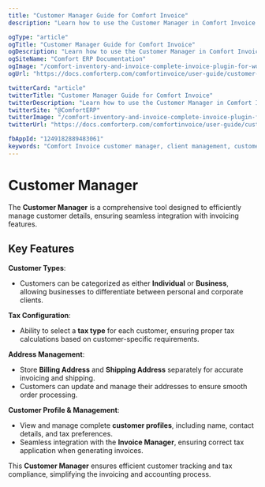 ```yaml
---
title: "Customer Manager Guide for Comfort Invoice"
description: "Learn how to use the Customer Manager in Comfort Invoice to manage client information, create customer profiles, and organize contact details for efficient client invoicing and communication."

ogType: "article"
ogTitle: "Customer Manager Guide for Comfort Invoice"
ogDescription: "Learn how to use the Customer Manager in Comfort Invoice to manage client information, create customer profiles, and organize contact details for efficient client invoicing and communication."
ogSiteName: "Comfort ERP Documentation"
ogImage: "/comfort-inventory-and-invoice-complete-invoice-plugin-for-wordpress.webp"
ogUrl: "https://docs.comforterp.com/comfortinvoice/user-guide/customer-manager"

twitterCard: "article"
twitterTitle: "Customer Manager Guide for Comfort Invoice"
twitterDescription: "Learn how to use the Customer Manager in Comfort Invoice to manage client information, create customer profiles, and organize contact details for efficient client invoicing and communication."
twitterSite: "@ComfortERP"
twitterImage: "/comfort-inventory-and-invoice-complete-invoice-plugin-for-wordpress.webp"
twitterUrl: "https://docs.comforterp.com/comfortinvoice/user-guide/customer-manager"

fbAppId: "1249182889483061"
keywords: "Comfort Invoice customer manager, client management, customer database, client profiles, contact management, customer information, client accounts, customer settings, client invoicing, customer records"
---
```


# Customer Manager

The **Customer Manager** is a comprehensive tool designed to efficiently manage customer details, ensuring seamless integration with invoicing features.

## Key Features ##

**Customer Types**:
+ Customers can be categorized as either **Individual** or **Business**, allowing businesses to differentiate between personal and corporate clients.

**Tax Configuration**:
+ Ability to select a **tax type** for each customer, ensuring proper tax calculations based on customer-specific requirements.

**Address Management**:
+ Store **Billing Address** and **Shipping Address** separately for accurate invoicing and shipping.
+ Customers can update and manage their addresses to ensure smooth order processing.

**Customer Profile & Management**:
+ View and manage complete **customer profiles**, including name, contact details, and tax preferences.
+ Seamless integration with the **Invoice Manager**, ensuring correct tax application when generating invoices.

This **Customer Manager** ensures efficient customer tracking and tax compliance, simplifying the invoicing and accounting process.
